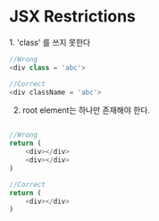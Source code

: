 <h1>JSX Restrictions</h1>
1. 'class' 를 쓰지 못한다

```javascript
//Wrong
<div class = 'abc'>

//Correct
<div className = 'abc'>
```

2. root element는 하나만 존재해야 한다.

```javascript

//Wrong
return (
    <div></div>
    <div></div>
)

//Correct
return (
    <div></div>
)

```
